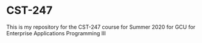# CST-247
This is my repository for the CST-247 course for Summer 2020 for GCU for Enterprise Applications Programming III
